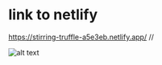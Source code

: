 # link to netlify 
https://stirring-truffle-a5e3eb.netlify.app/
//

![alt text](https://github.com/[rabit1977]/[Netflix-with-tailwindcss]/blob/[main]/public/NetflixImage.jpg?raw=true)